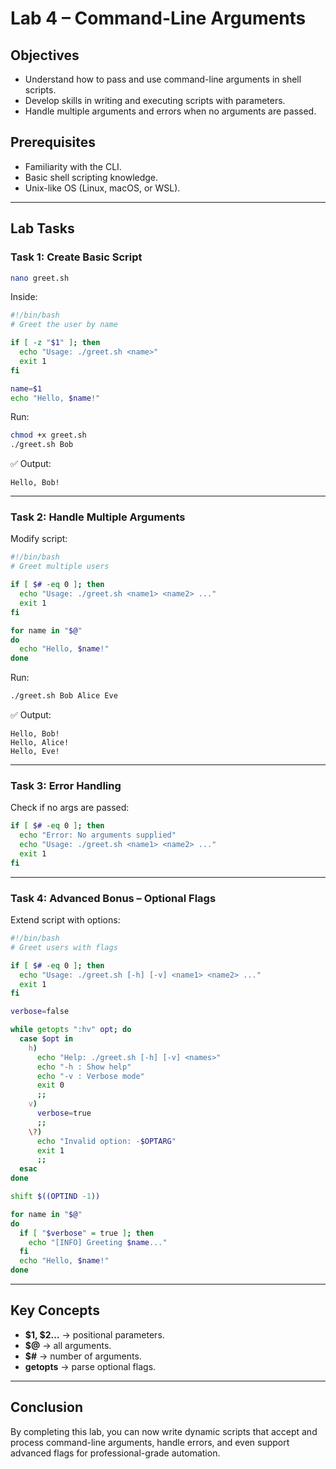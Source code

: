 # Lab 4 – Command-Line Arguments

## Objectives
- Understand how to pass and use command-line arguments in shell scripts.
- Develop skills in writing and executing scripts with parameters.
- Handle multiple arguments and errors when no arguments are passed.

## Prerequisites
- Familiarity with the CLI.
- Basic shell scripting knowledge.
- Unix-like OS (Linux, macOS, or WSL).

---

## Lab Tasks

### Task 1: Create Basic Script
```bash
nano greet.sh
```
Inside:
```bash
#!/bin/bash
# Greet the user by name

if [ -z "$1" ]; then
  echo "Usage: ./greet.sh <name>"
  exit 1
fi

name=$1
echo "Hello, $name!"
```
Run:
```bash
chmod +x greet.sh
./greet.sh Bob
```

✅ Output:
```
Hello, Bob!
```

---

### Task 2: Handle Multiple Arguments
Modify script:
```bash
#!/bin/bash
# Greet multiple users

if [ $# -eq 0 ]; then
  echo "Usage: ./greet.sh <name1> <name2> ..."
  exit 1
fi

for name in "$@"
do
  echo "Hello, $name!"
done
```

Run:
```bash
./greet.sh Bob Alice Eve
```

✅ Output:
```
Hello, Bob!
Hello, Alice!
Hello, Eve!
```

---

### Task 3: Error Handling
Check if no args are passed:
```bash
if [ $# -eq 0 ]; then
  echo "Error: No arguments supplied"
  echo "Usage: ./greet.sh <name1> <name2> ..."
  exit 1
fi
```

---

### Task 4: Advanced Bonus – Optional Flags
Extend script with options:
```bash
#!/bin/bash
# Greet users with flags

if [ $# -eq 0 ]; then
  echo "Usage: ./greet.sh [-h] [-v] <name1> <name2> ..."
  exit 1
fi

verbose=false

while getopts ":hv" opt; do
  case $opt in
    h)
      echo "Help: ./greet.sh [-h] [-v] <names>"
      echo "-h : Show help"
      echo "-v : Verbose mode"
      exit 0
      ;;
    v)
      verbose=true
      ;;
    \?)
      echo "Invalid option: -$OPTARG"
      exit 1
      ;;
  esac
done

shift $((OPTIND -1))

for name in "$@"
do
  if [ "$verbose" = true ]; then
    echo "[INFO] Greeting $name..."
  fi
  echo "Hello, $name!"
done
```

---

## Key Concepts
- **$1, $2…** → positional parameters.
- **$@** → all arguments.
- **$#** → number of arguments.
- **getopts** → parse optional flags.

---

## Conclusion
By completing this lab, you can now write dynamic scripts that accept and process command-line arguments, handle errors, and even support advanced flags for professional-grade automation.
